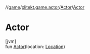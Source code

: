 //[game](../../../index.md)/[xlitekt.game.actor](../index.md)/[Actor](index.md)/[Actor](-actor.md)

# Actor

[jvm]\
fun [Actor](-actor.md)(location: [Location](../../xlitekt.game.world.map/-location/index.md))
